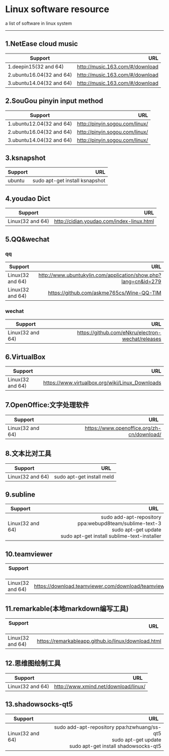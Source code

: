 # Linux software resource
a list of software in linux system

------

## 1.NetEase cloud music

| Support        | URL   |
| --------   | -----:  | 
| 1.deepin15(32 and 64) |http://music.163.com/#/download  | 
| 2.ubuntu16.04(32 and 64) | http://music.163.com/#/download | 
| 3.ubuntu14.04(32 and 64)     | http://music.163.com/#/download |  


## 2.SouGou pinyin input method

| Support        | URL   | 
| --------   | -----:  | 
| 1.ubuntu12.04(32 and 64) |http://pinyin.sogou.com/linux/  | 
| 2.ubuntu16.04(32 and 64) | http://pinyin.sogou.com/linux/ | 
| 3.ubuntu14.04(32 and 64)     | http://pinyin.sogou.com/linux/ |

## 3.ksnapshot

| Support        | URL   | 
| --------   | -----:  | 
| ubuntu| sudo apt-get install ksnapshot | 


## 4.youdao Dict 

| Support        | URL   | 
| --------   | -----:  | 
| Linux(32 and 64) |http://cidian.youdao.com/index-linux.html  |




## 5.QQ&wechat

### qq

| Support        | URL   | 
| --------   | -----:  | 
| Linux(32 and 64) |http://www.ubuntukylin.com/application/show.php?lang=cn&id=279 |
| Linux(32 and 64) |https://github.com/askme765cs/Wine-QQ-TIM|

### wechat

| Support        | URL   | 
| --------   | -----:  | 
| Linux(32 and 64) |https://github.com/eNkru/electron-wechat/releases |




## 6.VirtualBox 

| Support        | URL   | 
| --------   | -----:  | 
| Linux(32 and 64) |https://www.virtualbox.org/wiki/Linux_Downloads |


## 7.OpenOffice:文字处理软件

| Support        | URL   | 
| --------   | -----:  | 
| Linux(32 and 64) |https://www.openoffice.org/zh-cn/download/ |

## 8.文本比对工具

| Support        | URL   | 
| --------   | -----:  | 
| Linux(32 and 64) |sudo apt-get install meld |

## 9.subline

| Support        | URL   | 
| --------   | -----:  | 
| Linux(32 and 64) |sudo add-apt-repository ppa:webupd8team/sublime-text-3<br/>sudo apt-get update<br/>sudo apt-get install sublime-text-installer|



## 10.teamviewer

| Support        | URL   | 
| --------   | -----:  | 
| Linux(32 and 64) |https://download.teamviewer.com/download/teamviewer_i386.deb|

## 11.remarkable(本地markdown编写工具)

| Support        | URL   | 
| --------   | -----:  | 
| Linux(32 and 64) |https://remarkableapp.github.io/linux/download.html|

## 12.思维图绘制工具
| Support        | URL   | 
| --------   | -----:  | 
| Linux(32 and 64) |http://www.xmind.net/download/linux/|


## 13.shadowsocks-qt5
| Support        | URL   | 
| --------   | -----:  | 
| Linux(32 and 64) |sudo add-apt-repository ppa:hzwhuang/ss-qt5<br/>sudo apt-get update<br/>sudo apt-get install shadowsocks-qt5|
